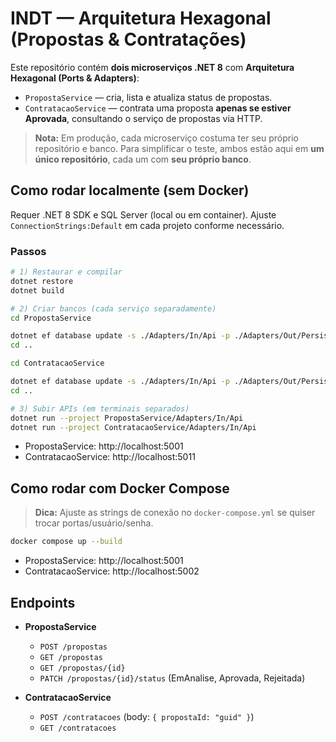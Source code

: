 
# INDT — Arquitetura Hexagonal (Propostas & Contratações)

Este repositório contém **dois microserviços .NET 8** com **Arquitetura Hexagonal (Ports & Adapters)**:
- `PropostaService` — cria, lista e atualiza status de propostas.
- `ContratacaoService` — contrata uma proposta **apenas se estiver Aprovada**, consultando o serviço de propostas via HTTP.

> **Nota:** Em produção, cada microserviço costuma ter seu próprio repositório e banco. Para simplificar o teste, ambos estão aqui em **um único repositório**, cada um com **seu próprio banco**.

## Como rodar localmente (sem Docker)

Requer .NET 8 SDK e SQL Server (local ou em container). Ajuste `ConnectionStrings:Default` em cada projeto conforme necessário.

### Passos
```bash
# 1) Restaurar e compilar
dotnet restore
dotnet build

# 2) Criar bancos (cada serviço separadamente)
cd PropostaService

dotnet ef database update -s ./Adapters/In/Api -p ./Adapters/Out/Persistence
cd ..

cd ContratacaoService

dotnet ef database update -s ./Adapters/In/Api -p ./Adapters/Out/Persistence
cd ..

# 3) Subir APIs (em terminais separados)
dotnet run --project PropostaService/Adapters/In/Api
dotnet run --project ContratacaoService/Adapters/In/Api
```

- PropostaService: http://localhost:5001
- ContratacaoService: http://localhost:5011

## Como rodar com Docker Compose

> **Dica:** Ajuste as strings de conexão no `docker-compose.yml` se quiser trocar portas/usuário/senha.

```bash
docker compose up --build
```

- PropostaService: http://localhost:5001
- ContratacaoService: http://localhost:5002

## Endpoints
- **PropostaService**
  - `POST /propostas`
  - `GET /propostas`
  - `GET /propostas/{id}`
  - `PATCH /propostas/{id}/status` (EmAnalise, Aprovada, Rejeitada)

- **ContratacaoService**
  - `POST /contratacoes` (body: `{ propostaId: "guid" }`)
  - `GET /contratacoes`


